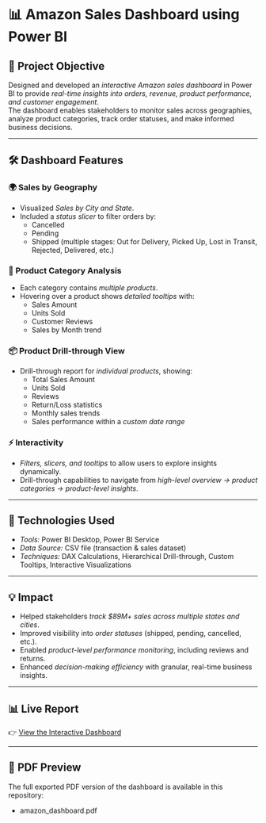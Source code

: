 # 📊 Amazon Sales Dashboard using Power BI

## 📖 Project Objective
Designed and developed an *interactive Amazon sales dashboard* in Power BI to provide *real-time insights into orders, revenue, product performance, and customer engagement*.  
The dashboard enables stakeholders to monitor sales across geographies, analyze product categories, track order statuses, and make informed business decisions.

---

## 🛠 Dashboard Features

### 🌍 Sales by Geography
- Visualized *Sales by City and State*.  
- Included a *status slicer* to filter orders by:  
  - Cancelled  
  - Pending  
  - Shipped (multiple stages: Out for Delivery, Picked Up, Lost in Transit, Rejected, Delivered, etc.)  

### 🛒 Product Category Analysis
- Each category contains *multiple products*.  
- Hovering over a product shows *detailed tooltips* with:  
  - Sales Amount  
  - Units Sold  
  - Customer Reviews  
  - Sales by Month trend  

### 📦 Product Drill-through View
- Drill-through report for *individual products*, showing:  
  - Total Sales Amount  
  - Units Sold  
  - Reviews  
  - Return/Loss statistics  
  - Monthly sales trends  
  - Sales performance within a *custom date range*  

### ⚡ Interactivity
- *Filters, slicers, and tooltips* to allow users to explore insights dynamically.  
- Drill-through capabilities to navigate from *high-level overview → product categories → product-level insights*.

---

## 🧰 Technologies Used
- *Tools:* Power BI Desktop, Power BI Service  
- *Data Source:* CSV file (transaction & sales dataset)  
- *Techniques:* DAX Calculations, Hierarchical Drill-through, Custom Tooltips, Interactive Visualizations  

---

## 💡 Impact
- Helped stakeholders *track $89M+ sales across multiple states and cities*.  
- Improved visibility into *order statuses* (shipped, pending, cancelled, etc.).  
- Enabled *product-level performance monitoring*, including reviews and returns.  
- Enhanced *decision-making efficiency* with granular, real-time business insights.  

---

## 📊 Live Report
👉 [View the Interactive Dashboard](https://app.powerbi.com/view?r=eyJrIjoiZTYyOTc1NzMtZDdhMy00NGIwLWI0MDYtZGQ0YmI5Y2JkYzRhIiwidCI6IjIxMDljNmZkLTkxY2QtNDEyYi1iNWQyLTVmMWI2Y2Y0NzY4NSJ9)

---

## 📄 PDF Preview
The full exported PDF version of the dashboard is available in this repository:  
- amazon_dashboard.pdf
